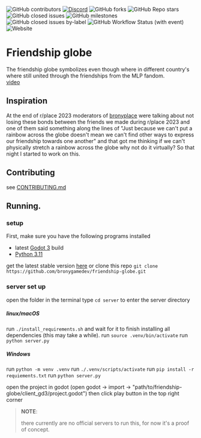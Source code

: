 ![GitHub contributors](https://img.shields.io/github/contributors/bronygamedev/friendship-globe)  [![Discord](https://img.shields.io/discord/999679634994122824)](https://bronygamedev.github.io/redirect.html?to=https://discord.gg/78RVfevpuU)  ![GitHub forks](https://img.shields.io/github/forks/bronygamedev/friendship-globe)  ![GitHub Repo stars](https://img.shields.io/github/stars/bronygamedev/friendship-globe)  ![GitHub closed issues](https://img.shields.io/github/issues-closed/bronygamedev/friendship-globe)  ![GitHub milestones](https://img.shields.io/github/milestones/open/bronygamedev/friendship-globe)  ![GitHub closed issues by-label](https://img.shields.io/github/issues-closed/bronygamedev/friendship-globe/bug)  ![GitHub Workflow Status (with event)](https://img.shields.io/github/actions/workflow/status/bronygamedev/friendship-globe/.github%2Fworkflows%2Fsite.yml)  ![Website](https://img.shields.io/website?url=https://bronygamedev.github.io/friendship-globe/globe&label=globe)   


# Friendship globe

The friendship globe symbolizes even though where in different country's where still united through the friendships from the MLP fandom.  
[video](https://youtu.be/0EUVF0x_aP4)
## Inspiration

At the end of r/place 2023 moderators of [bronyplace](https://discord.gg/bronyplace) were talking about not losing these bonds between the friends we made during r/place 2023 and one of them said something along the lines of  "Just because we can't put a rainbow across the globe doesn't mean we can't find other ways to express our friendship towards one another" and that got me thinking if we can't physically stretch a rainbow across the globe why not do it virtually? So that night I started to work on this.

## Contributing

see [CONTRIBUTING.md](https://github.com/bronygamedev/friendship-globe/blob/main/CONTRIBUTING.md)

## Running. 
### setup 
First, make sure you have the following programs installed

* latest [Godot 3](https://godotengine.org/download/3.x/) build
* [Python 3.11](https://www.python.org/downloads/)  

get the latest stable version [here](https://github.com/bronygamedev/friendship-globe/releases)
or clone this repo `git clone https://github.com/bronygamedev/friendship-globe.git`

### server set up
open the folder in the terminal 
type `cd server` to enter the server directory
##### linux/macOS
run `./install_requirements.sh` and wait for it to finish installing all dependencies (this may take a while).
run `source .venv/bin/activate`
run `python server.py`
##### Windows
run `python -m venv .venv`
run `./.venv/scripts/activate`
run `pip install -r requiements.txt`
run `python server.py`

  
  

open the project in godot (open godot -> import -> "path/to/friendship-globe/client_gd3/project.godot")
then click play button in the top right corner 


>  **NOTE**:
>
> there currently are no official servers to run this, for now it's a proof of concept.
